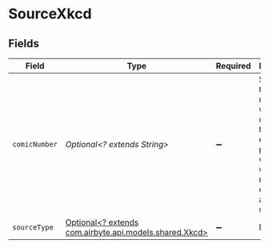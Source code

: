 # SourceXkcd


## Fields

| Field                                                                                                                              | Type                                                                                                                               | Required                                                                                                                           | Description                                                                                                                        |
| ---------------------------------------------------------------------------------------------------------------------------------- | ---------------------------------------------------------------------------------------------------------------------------------- | ---------------------------------------------------------------------------------------------------------------------------------- | ---------------------------------------------------------------------------------------------------------------------------------- |
| `comicNumber`                                                                                                                      | *Optional<? extends String>*                                                                                                       | :heavy_minus_sign:                                                                                                                 | Specifies the comic number in which details are to be extracted, pagination will begin with that number to end of available comics |
| `sourceType`                                                                                                                       | [Optional<? extends com.airbyte.api.models.shared.Xkcd>](../../models/shared/Xkcd.md)                                              | :heavy_minus_sign:                                                                                                                 | N/A                                                                                                                                |